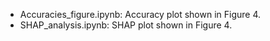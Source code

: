 - Accuracies_figure.ipynb: Accuracy plot shown in Figure 4.
- SHAP_analysis.ipynb: SHAP plot shown in Figure 4.